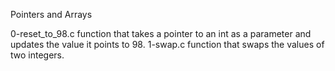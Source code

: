 Pointers and Arrays


0-reset_to_98.c function that takes a pointer to an int as a parameter and updates the value it points to 98.
1-swap.c function that swaps the values of two integers.
